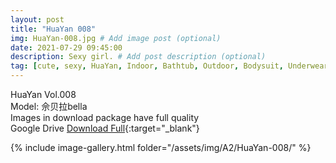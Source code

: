 ```yaml
---
layout: post
title: "HuaYan 008"
img: HuaYan-008.jpg # Add image post (optional)
date: 2021-07-29 09:45:00
description: Sexy girl. # Add post description (optional)
tag: [cute, sexy, HuaYan, Indoor, Bathtub, Outdoor, Bodysuit, Underwear, Cosplay, Big Tits, Tattoo]
---
```

HuaYan Vol.008  
Model: 佘贝拉bella    
Images in download package have full quality                    
Google Drive [Download Full](http://gestyy.com/eoAg8a){:target="_blank"}

{% include image-gallery.html folder="/assets/img/A2/HuaYan-008/" %}

